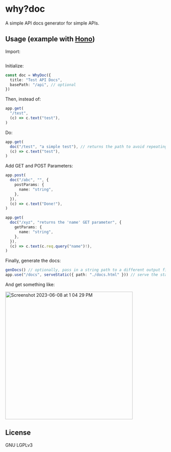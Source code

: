 # why?doc

A simple API docs generator for simple APIs.

## Usage (example with [Hono](https://hono.dev))

Import:
```ts

```

Initialize:
```ts
const doc = WhyDoc({
  title: "Test API Docs",
  basePath: "/api", // optional
})
```

Then, instead of:
```ts
app.get(
  "/test",
  (c) => c.text("test"),
)
```

Do:
```ts
app.get(
  doc("/test", "a simple test"), // returns the path to avoid repeating it
  (c) => c.text("test"),
)
```

Add GET and POST Parameters:
```ts
app.post(
  doc("/abc", "", {
    postParams: {
      name: "string",
    },
  }),
  (c) => c.text("Done!"),
)

app.get(
  doc("/xyz", "returns the 'name' GET parameter", {
    getParams: {
      name: "string",
    },
  }),
  (c) => c.text(c.req.query("name")!),
)
```

Finally, generate the docs:
```ts
genDocs() // optionally, pass in a string path to a different output file
app.use("/docs", serveStatic({ path: "./docs.html" })) // serve the static html file however you want
```

And get something like:

<img width="400" alt="Screenshot 2023-06-08 at 1 04 29 PM" src="https://github.com/blobbybilb/why-doc/assets/58201828/6606a584-a816-41e6-954e-18073b5950ae">


## License

GNU LGPLv3